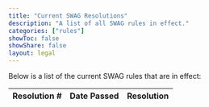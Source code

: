 ```yaml
---
title: "Current SWAG Resolutions"
description: "A list of all SWAG rules in effect."
categories: ["rules"]
showToc: false
showShare: false
layout: legal
---
```


Below is a list of the current SWAG rules that are in effect:

| Resolution # | Date Passed | Resolution |
|:-------------|-------------|-----------:|
